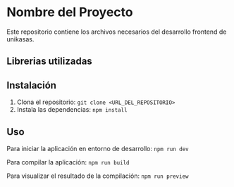 # Nombre del Proyecto

Este repositorio contiene los archivos necesarios del desarrollo frontend de unikasas.

## Librerias utilizadas


## Instalación

1. Clona el repositorio: `git clone <URL_DEL_REPOSITORIO>`
2. Instala las dependencias: `npm install`

## Uso

Para iniciar la aplicación en entorno de desarrollo:
`npm run dev`

Para compilar la aplicación:
`npm run build`

Para visualizar el resultado de la compilación:
`npm run preview`




